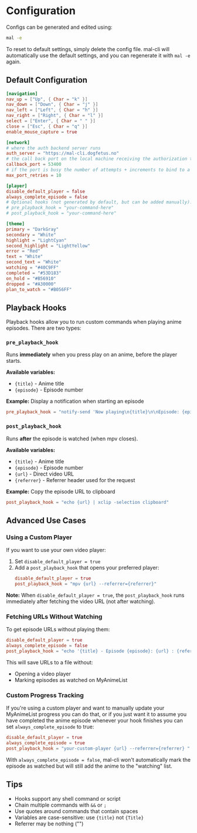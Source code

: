 # Configuration

Configs can be generated and edited using:
```bash
mal -e
```

To reset to default settings, simply delete the config file. mal-cli will automatically use the default settings, and you can regenerate it with `mal -e` again.

## Default Configuration

```toml
[navigation]
nav_up = ["Up", { Char = "k" }]
nav_down = ["Down", { Char = "j" }]
nav_left = ["Left", { Char = "h" }]
nav_right = ["Right", { Char = "l" }]
select = ["Enter", { Char = " " }]
close = ["Esc", { Char = "q" }]
enable_mouse_capture = true

[network]
# where the auth backend server runs
auth_server = "https://mal-cli.dogfetus.no"
# the call back port on the local machine receiving the authorization token
callback_port = 53400
# if the port is busy the number of attempts + increments to bind to a new port
max_port_retries = 10

[player]
disable_default_player = false
always_complete_episode = false
# Optional hooks (not generated by default, but can be added manually):
# pre_playback_hook = "your-command-here"
# post_playback_hook = "your-command-here"

[theme]
primary = "DarkGray"
secondary = "White"
highlight = "LightCyan"
second_highlight = "LightYellow"
error = "Red"
text = "White"
second_text = "White"
watching = "#40C9FF"
completed = "#53D183"
on_hold = "#B56910"
dropped = "#A30000"
plan_to_watch = "#B056FF"
```

## Playback Hooks

Playback hooks allow you to run custom commands when playing anime episodes. There are two types:

### `pre_playback_hook`
Runs **immediately** when you press play on an anime, before the player starts.

**Available variables:**
- `{title}` - Anime title
- `{episode}` - Episode number

**Example:** Display a notification when starting an episode
```toml
pre_playback_hook = "notify-send 'Now playing\n{title}\n\nEpisode: {episode}'"
```

### `post_playback_hook`
Runs **after** the episode is watched (when mpv closes).

**Available variables:**
- `{title}` - Anime title
- `{episode}` - Episode number
- `{url}` - Direct video URL
- `{referrer}` - Referrer header used for the request

**Example:** Copy the episode URL to clipboard
```toml
post_playback_hook = "echo {url} | xclip -selection clipboard"
```

## Advanced Use Cases

### Using a Custom Player

If you want to use your own video player:

1. Set `disable_default_player = true`
2. Add a `post_playback_hook` that opens your preferred player:
   ```toml
   disable_default_player = true
   post_playback_hook = "mpv {url} --referrer={referrer}"
   ```

**Note:** When `disable_default_player = true`, the `post_playback_hook` runs immediately after fetching the video URL (not after watching).

### Fetching URLs Without Watching

To get episode URLs without playing them:

```toml
disable_default_player = true
always_complete_episode = false
post_playback_hook = "echo '{title} - Episode {episode}: {url} : {referrer}' >> anime_urls.txt"
```

This will save URLs to a file without:
- Opening a video player
- Marking episodes as watched on MyAnimeList

### Custom Progress Tracking

If you're using a custom player and want to manually update your MyAnimeList progress you can do that, or if you just want it to assume you have completed the anime episode whenever your hook finishes you can set `always_complete_episode` to true:

```toml
disable_default_player = true
always_complete_episode = true 
post_playback_hook = "your-custom-player {url} --referrer={referrer} "
```

With `always_complete_episode = false`, mal-cli won't automatically mark the episode as watched but will still add the anime to the "watching" list.

## Tips

- Hooks support any shell command or script
- Chain multiple commands with `&&` or `;`
- Use quotes around commands that contain spaces
- Variables are case-sensitive: use `{title}` not `{Title}`
- Referrer may be nothing ("")
